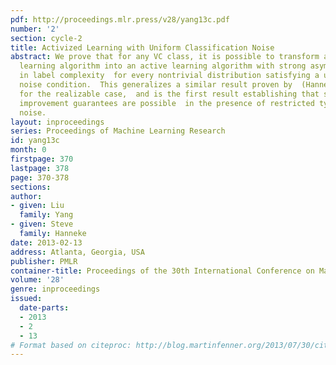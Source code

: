 ```yaml
---
pdf: http://proceedings.mlr.press/v28/yang13c.pdf
number: '2'
section: cycle-2
title: Activized Learning with Uniform Classification Noise
abstract: We prove that for any VC class, it is possible to transform any passive
  learning algorithm into an active learning algorithm with strong asymptotic improvements
  in label complexity  for every nontrivial distribution satisfying a uniform classification
  noise condition.  This generalizes a similar result proven by  (Hanneke, 2009;2012)
  for the realizable case,  and is the first result establishing that such general
  improvement guarantees are possible  in the presence of restricted types of  classification
  noise.
layout: inproceedings
series: Proceedings of Machine Learning Research
id: yang13c
month: 0
firstpage: 370
lastpage: 378
page: 370-378
sections: 
author:
- given: Liu
  family: Yang
- given: Steve
  family: Hanneke
date: 2013-02-13
address: Atlanta, Georgia, USA
publisher: PMLR
container-title: Proceedings of the 30th International Conference on Machine Learning
volume: '28'
genre: inproceedings
issued:
  date-parts:
  - 2013
  - 2
  - 13
# Format based on citeproc: http://blog.martinfenner.org/2013/07/30/citeproc-yaml-for-bibliographies/
---
```

